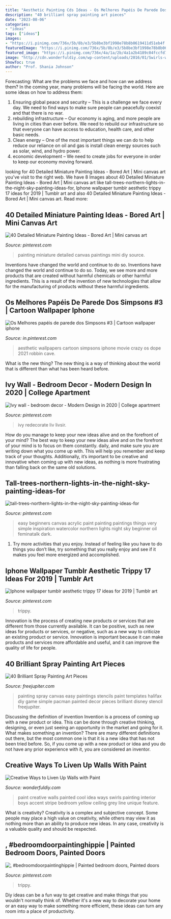 ```yaml
---
title: "Aesthetic Painting Cds Ideas - Os Melhores Papéis De Parede Dos Simpsons #3"
description: "40 brilliant spray painting art pieces"
date: "2023-08-06"
categories:
- "ideas"
tags: ["ideas"]
images:
- "https://i.pinimg.com/736x/5b/8b/e3/5b8be3bf1998e78b8b0619411d51eb4f.jpg"
featuredImage: "https://i.pinimg.com/736x/5b/8b/e3/5b8be3bf1998e78b8b0619411d51eb4f.jpg"
featured_image: "https://i.pinimg.com/736x/4a/1a/2b/4a1a2b4189c04fccfd777b818c883d35.jpg"
image: "http://cdn.wonderfuldiy.com/wp-content/uploads/2016/01/Swirls-with-paint.jpg"
ShowToc: true
author: "Prof. Shania Johnson"
---
```



Forecasting: What are the problems we face and how can we address them?
In the coming year, many problems will be facing the world. Here are some ideas on how to address them: 
1. Ensuring global peace and security – This is a challenge we face every day. We need to find ways to make sure people can peacefully coexist and that there is no war. 
2. rebuilding infrastructure – Our economy is aging, and more people are living in cities than ever before. We need to rebuild our infrastructure so that everyone can have access to education, health care, and other basic needs. 
3. Clean energy – One of the most important things we can do to help reduce our reliance on oil and gas is install clean energy sources such as solar, wind, and hydro power. 
4. economic development – We need to create jobs for everyone in order to keep our economy moving forward.

	

		
looking for 40 Detailed Miniature Painting Ideas - Bored Art | Mini canvas art you've visit to the right web. We have 8 Images about 40 Detailed Miniature Painting Ideas - Bored Art | Mini canvas art like tall-trees-northern-lights-in-the-night-sky-painting-ideas-for, Iphone wallpaper tumblr aesthetic trippy 17 ideas for 2019 | Tumblr art and also 40 Detailed Miniature Painting Ideas - Bored Art | Mini canvas art. Read more:
		
    
## 40 Detailed Miniature Painting Ideas - Bored Art | Mini Canvas Art

<img loading=lazy src="https://i.pinimg.com/736x/5b/8b/e3/5b8be3bf1998e78b8b0619411d51eb4f.jpg" onerror="this.onerror=null;this.src='https://tse1.mm.bing.net/th?id=OIP.eRbYZmS6UL8XTLgsOOKi_wHaJ4&amp;pid=15.1';" alt="40 Detailed Miniature Painting Ideas - Bored Art | Mini canvas art">

_Source: pinterest.com_

>painting miniature detailed canvas paintings mini diy source. 

	

Inventions have changed the world and continue to do so.
Inventions have changed the world and continue to do so. Today, we see more and more products that are created without harmful chemicals or other harmful ingredients. This is a result of the invention of new technologies that allow for the manufacturing of products without these harmful ingredients.

    
## Os Melhores Papéis De Parede Dos Simpsons #3 | Cartoon Wallpaper Iphone

<img loading=lazy src="https://i.pinimg.com/736x/ba/fe/8d/bafe8d2305a30d761db4066548caf555.jpg" onerror="this.onerror=null;this.src='https://tse1.mm.bing.net/th?id=OIP.uDShHgk20jDY6S5RyvZD1wHaNK&amp;pid=15.1';" alt="Os Melhores papéis de parede dos Simpsons #3 | Cartoon wallpaper iphone">

_Source: in.pinterest.com_

>aesthetic wallpapers cartoon simpsons iphone movie crazy os dope 2021 robbin cave. 

	

What is the new thing?
The new thing is a way of thinking about the world that is different than what has been heard before.

    
## Ivy Wall - Bedroom Decor - Modern Design In 2020 | College Apartment

<img loading=lazy src="https://i.pinimg.com/736x/cc/5a/4a/cc5a4a1980440446d5f19a47d36bfa69.jpg" onerror="this.onerror=null;this.src='https://tse3.mm.bing.net/th?id=OIP.YECsdfuKEDQAtgUTLa-dywHaKS&amp;pid=15.1';" alt="Ivy wall - bedroom decor - Modern Design in 2020 | College apartment">

_Source: pinterest.com_

>ivy redecorate liv livsir. 

	

How do you manage to keep your new ideas alive and on the forefront of your mind?
The best way to keep your new ideas alive and on the forefront of your mind is to focus on them constantly. daily, and make sure you are writing down what you come up with. This will help you remember and keep track of your thoughts. Additionally, it’s important to be creative and innovative when coming up with new ideas, as nothing is more frustrating than falling back on the same old solutions.

    
## Tall-trees-northern-lights-in-the-night-sky-painting-ideas-for

<img loading=lazy src="https://i.pinimg.com/736x/06/5f/55/065f555f1ccd911593dae5a95b2f0eb6.jpg" onerror="this.onerror=null;this.src='https://tse2.mm.bing.net/th?id=OIP.DC_mVFfCQW-OYzlcigJbSQHaJ4&amp;pid=15.1';" alt="tall-trees-northern-lights-in-the-night-sky-painting-ideas-for">

_Source: pinterest.com_

>easy beginners canvas acrylic paint painting paintings things very simple inspiration watercolor northern lights night sky beginner oil feminatalk dark. 

	

1. Try more activities that you enjoy. Instead of feeling like you have to do things you don’t like, try something that you really enjoy and see if it makes you feel more energized and accomplished. 

    
## Iphone Wallpaper Tumblr Aesthetic Trippy 17 Ideas For 2019 | Tumblr Art

<img loading=lazy src="https://i.pinimg.com/736x/db/de/bb/dbdebb28798341368a7296bf9e7be476.jpg" onerror="this.onerror=null;this.src='https://tse4.mm.bing.net/th?id=OIP.uBcJfOaNZS2xwFX196RrkwAAAA&amp;pid=15.1';" alt="Iphone wallpaper tumblr aesthetic trippy 17 ideas for 2019 | Tumblr art">

_Source: pinterest.com_

>trippy. 

	

Innovation is the process of creating new products or services that are different from those currently available. It can be positive, such as new ideas for products or services, or negative, such as a new way to criticize an existing product or service. Innovation is important because it can make products and services more affordable and useful, and it can improve the quality of life for people.

    
## 40 Brilliant Spray Painting Art Pieces

<img loading=lazy src="http://www.freejupiter.com/wp-content/uploads/2017/12/Brilliant-Spray-Painting-Art-Pieces40.jpg" onerror="this.onerror=null;this.src='https://tse1.mm.bing.net/th?id=OIP.WB56PtCFmrpabmneD3P8VQHaO8&amp;pid=15.1';" alt="40 Brilliant Spray Painting Art Pieces">

_Source: freejupiter.com_

>painting spray canvas easy paintings stencils paint templates halifax diy game simple pacman painted decor pieces brilliant disney stencil freejupiter. 

	

Discussing the definition of invention
Invention is a process of coming up with a new product or idea. This can be done through creative thinking, designing, or even just seeing an opportunity in the market and going for it. What makes something an invention? There are many different definitions out there, but the most common one is that it is a new idea that has not been tried before. So, if you come up with a new product or idea and you do not have any prior experience with it, you are considered an inventor.

    
## Creative Ways To Liven Up Walls With Paint

<img loading=lazy src="http://cdn.wonderfuldiy.com/wp-content/uploads/2016/01/Swirls-with-paint.jpg" onerror="this.onerror=null;this.src='https://tse3.mm.bing.net/th?id=OIP.7sxQrGUu_T27v1OKVgyeMwHaK8&amp;pid=15.1';" alt="Creative Ways to Liven Up Walls with Paint">

_Source: wonderfuldiy.com_

>paint creative walls painted cool idea ways swirls painting interior boys accent stripe bedroom yellow ceiling grey line unique feature. 

	

What is creativity?
Creativity is a complex and subjective concept. Some people may place a high value on creativity, while others may view it as nothing more than an ability to produce new ideas. In any case, creativity is a valuable quality and should be respected.

    
## , #bedroomdoorpaintinghippie | Painted Bedroom Doors, Painted Doors

<img loading=lazy src="https://i.pinimg.com/736x/4a/1a/2b/4a1a2b4189c04fccfd777b818c883d35.jpg" onerror="this.onerror=null;this.src='https://tse2.mm.bing.net/th?id=OIP.NhaLdLpXIgHEZvkZf_zdlQHaJ3&amp;pid=15.1';" alt=", #bedroomdoorpaintinghippie | Painted bedroom doors, Painted doors">

_Source: pinterest.com_

>trippy. 

	

Diy ideas can be a fun way to get creative and make things that you wouldn't normally think of. Whether it's a new way to decorate your home or an easy way to make something more efficient, these ideas can turn any room into a place of productivity.

